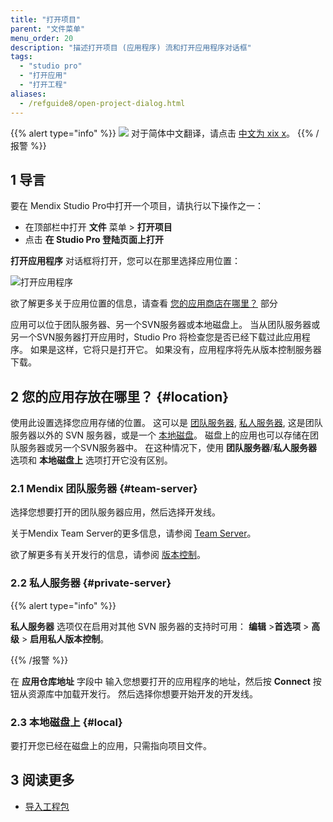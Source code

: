 ```yaml
---
title: "打开项目"
parent: "文件菜单"
menu_order: 20
description: "描述打开项目 (应用程序) 流和打开应用程序对话框"
tags:
  - "studio pro"
  - "打开应用"
  - "打开工程"
aliases:
  - /refguide8/open-project-dialog.html
---
```


{{% alert type="info" %}}
<img src="attachments/chinese-translation/china.png" style="display: inline-block; margin: 0" /> 对于简体中文翻译，请点击 [中文为 xix x](https://cdn.mendix.tencent-cloud.com/documentation/refguide8/open-app-dialog.pdf)。
{{% /报警 %}}

## 1 导言

要在 Mendix Studio Pro中打开一个项目，请执行以下操作之一：

* 在顶部栏中打开 **文件** 菜单 > **打开项目**
*  点击 **在 Studio Pro 登陆页面上打开**

**打开应用程序** 对话框将打开，您可以在那里选择应用位置：

![打开应用程序](attachments/file-menu/open-app.png)

欲了解更多关于应用位置的信息，请查看 [您的应用商店在哪里？](#location) 部分

应用可以位于团队服务器、另一个SVN服务器或本地磁盘上。 当从团队服务器或另一个SVN服务器打开应用时，Studio Pro 将检查您是否已经下载过此应用程序。 如果是这样，它将只是打开它。 如果没有，应用程序将先从版本控制服务器下载。

## 2 您的应用存放在哪里？ {#location}

使用此设置选择您应用存储的位置。 这可以是 [团队服务器](#team-server), [私人服务器](#private-server), 这是团队服务器以外的 SVN 服务器，或是一个 [本地磁盘](#local)。 磁盘上的应用也可以存储在团队服务器或另一个SVN服务器中。 在这种情况下，使用 **团队服务器**/**私人服务器** 选项和 **本地磁盘上** 选项打开它没有区别。

### 2.1 Mendix 团队服务器 {#team-server}

选择您想要打开的团队服务器应用，然后选择开发线。

关于Mendix Team Server的更多信息，请参阅 [Team Server](/developerportal/collaborate/team-server)。

欲了解更多有关开发行的信息，请参阅 [版本控制](version-control)。

### 2.2 私人服务器 {#private-server}

{{% alert type="info" %}}

**私人服务器** 选项仅在启用对其他 SVN 服务器的支持时可用： **编辑** >**首选项** > **高级** > **启用私人版本控制**。

{{% /报警 %}}

在 **应用仓库地址** 字段中 输入您想要打开的应用程序的地址，然后按 **Connect** 按钮从资源库中加载开发行。 然后选择你想要开始开发的开发线。

### 2.3 本地磁盘上 {#local}

要打开您已经在磁盘上的应用，只需指向项目文件。

## 3 阅读更多

* [导入工程包](import-project-package-dialog)